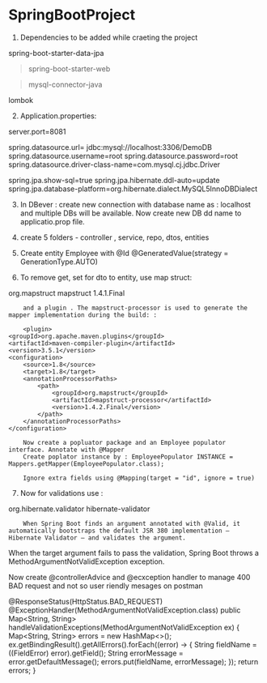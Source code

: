 # SpringBootProject

1) Dependencies to be added while  craeting the project 

spring-boot-starter-data-jpa

>spring-boot-starter-web

>mysql-connector-java

lombok

2) Application.properties: 

server.port=8081

spring.datasource.url= jdbc:mysql://localhost:3306/DemoDB	
spring.datasource.username=root
spring.datasource.password=root
spring.datasource.driver-class-name=com.mysql.cj.jdbc.Driver

spring.jpa.show-sql=true
spring.jpa.hibernate.ddl-auto=update
spring.jpa.database-platform=org.hibernate.dialect.MySQL5InnoDBDialect


3) In DBever : create new connection with database name as : localhost and multiple DBs will be available. Now create new DB dd name to applicatio.prop file.

4) create 5 folders - controller , service, repo, dtos, entities

5) Create entity Employee with @Id
	@GeneratedValue(strategy = GenerationType.AUTO)
	
	
6) To remove get, set for dto to entity, use map struct:

<dependency>
			<groupId>org.mapstruct</groupId>
			<artifactId>mapstruct</artifactId>
			<version>1.4.1.Final</version>
		</dependency>
		
		and a plugin . The mapstruct-processor is used to generate the mapper implementation during the build: : 
		
		<plugin>
    <groupId>org.apache.maven.plugins</groupId>
    <artifactId>maven-compiler-plugin</artifactId>
    <version>3.5.1</version>
    <configuration>
        <source>1.8</source>
        <target>1.8</target>
        <annotationProcessorPaths>
            <path>
                <groupId>org.mapstruct</groupId>
                <artifactId>mapstruct-processor</artifactId>
                <version>1.4.2.Final</version>
            </path>
        </annotationProcessorPaths>
    </configuration>
</plugin>


		
		Now create a popluator package and an Employee populator interface. Annotate with @Mapper
		Create poplator instance by : EmployeePopulator INSTANCE = Mappers.getMapper(EmployeePopulator.class);
		
		Ignore extra fields using @Mapping(target = "id", ignore = true)
		
		
7) Now for validations use :
<dependency>
			<groupId>org.hibernate.validator</groupId>
			<artifactId>hibernate-validator</artifactId>
		</dependency>
		
		When Spring Boot finds an argument annotated with @Valid, it automatically bootstraps the default JSR 380 implementation — Hibernate Validator — and validates the argument.

When the target argument fails to pass the validation, Spring Boot throws a MethodArgumentNotValidException exception.


Now create @controllerAdvice and @ecxception handler to manage 400 BAD request and not so user riendly mesages on postman

@ResponseStatus(HttpStatus.BAD_REQUEST)
	@ExceptionHandler(MethodArgumentNotValidException.class)
	public Map<String, String> handleValidationExceptions(MethodArgumentNotValidException ex) {
		Map<String, String> errors = new HashMap<>();
		ex.getBindingResult().getAllErrors().forEach((error) -> {
			String fieldName = ((FieldError) error).getField();
			String errorMessage = error.getDefaultMessage();
			errors.put(fieldName, errorMessage);
		});
		return errors;
	}
